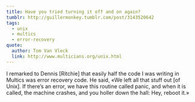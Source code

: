 ```yaml
---
title: Have you tried turning it off and on again?
tumblr: http://guillermonkey.tumblr.com/post/3143520642
tags:
  - unix
  - multics
  - error-recovery
quote:
  author: Tom Van Vleck
  link: http://www.multicians.org/unix.html
---
```


I remarked to Dennis [Ritchie] that easily half the code I was writing in Multics was error recovery code. He said, «We left all that stuff out [of Unix]. If there’s an error, we have this routine called panic, and when it is called, the machine crashes, and you holler down the hall: Hey, reboot it.»
